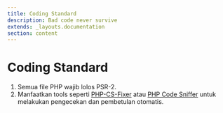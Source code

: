 ```yaml
---
title: Coding Standard
description: Bad code never survive
extends: _layouts.documentation
section: content
---
```


# Coding Standard

1. Semua file PHP wajib lolos PSR-2.
1. Manfaatkan tools seperti [PHP-CS-Fixer](https://github.com/FriendsOfPHP/PHP-CS-Fixer) atau [PHP Code Sniffer](https://github.com/squizlabs/PHP_CodeSniffer) untuk melakukan pengecekan dan pembetulan otomatis.

